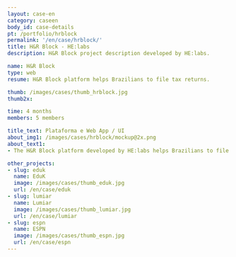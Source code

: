 ```yaml
---
layout: case-en
category: caseen
body_id: case-details
pt: /portfolio/hrblock
permalink: '/en/case/hrblock/'
title: H&R Block - HE:labs
description: H&R Block project description developed by HE:labs.

name: H&R Block
type: web
resume: H&R Block platform helps Brazilians to file tax returns.

thumb: /images/cases/thumb_hrblock.jpg
thumb2x:

time: 4 months
members: 5 members

title_text: Plataforma e Web App / UI
about_img1: /images/cases/hrblock/mockup@2x.png
about_text1:
- The H&R Block platform developed by HE:labs helps Brazilians to file tax returns in a simpler, quicker and safer way.

other_projects:
- slug: eduk
  name: EduK
  image: /images/cases/thumb_eduk.jpg
  url: /en/case/eduk
- slug: lumiar
  name: Lumiar
  image: /images/cases/thumb_lumiar.jpg
  url: /en/case/lumiar
- slug: espn
  name: ESPN
  image: /images/cases/thumb_espn.jpg
  url: /en/case/espn
---
```

